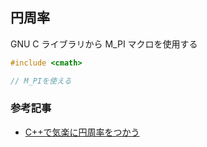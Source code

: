 ## 円周率

GNU C ライブラリから M_PI マクロを使用する

```cpp
#include <cmath>

// M_PIを使える
```

### 参考記事

- [C++で気楽に円周率をつかう](https://qiita.com/masakinihirota/items/9ee473a2ed126195cddd)
